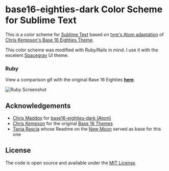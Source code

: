 # base16-eighties-dark Color Scheme for Sublime Text

This is a color scheme for [Sublime Text](https://sublimetext.com) based on [tyre's Atom adaptation](https://github.com/tyre/base16-eighties-dark) of [Chris Kempson's Base 16 Eighties Theme](http://chriskempson.github.io/base16/).

This color scheme was modified with Ruby/Rails in mind. I use it with the excelent [Spacegray](https://github.com/kkga/spacegray) UI theme.

### Ruby

View a comparison gif with the original Base 16 Eighties **[here](https://raw.githubusercontent.com/pgaspar/base16-eighties-dark/master/images/ruby/comparison.gif)**.

![Ruby Screenshot](https://raw.githubusercontent.com/pgaspar/base16-eighties-dark/master/images/ruby/base16-eighties-dark.png)

## Acknowledgements

* [Chris Maddox](https://github.com/tyre) for [base16-eighties-dark (Atom)](https://github.com/tyre/base16-eighties-dark)
* [Chris Kempson](https://github.com/chriskempson) for the original [Base 16 Themes](http://chriskempson.github.io/base16/)
* [Tania Rascia](https://github.com/taniarascia) whose Readme on the [New Moon](https://github.com/taniarascia/new-moon) served as base for this one

## License

The code is open source and available under the [MIT License](LICENSE.md).

